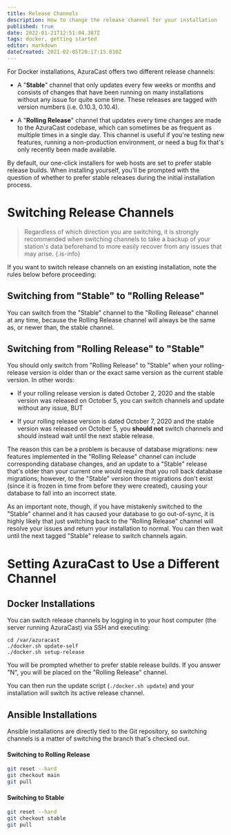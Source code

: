 ```yaml
---
title: Release Channels
description: How to change the release channel for your installation
published: true
date: 2022-01-21T12:51:04.387Z
tags: docker, getting started
editor: markdown
dateCreated: 2021-02-05T20:17:15.010Z
---
```


For Docker installations, AzuraCast offers two different release channels:

- A "**Stable**" channel that only updates every few weeks or months and consists of changes that have been running on many installations without any issue for quite some time. These releases are tagged with version numbers (i.e. 0.10.3, 0.10.4).

- A "**Rolling Release**" channel that updates every time changes are made to the AzuraCast codebase, which can sometimes be as frequent as multiple times in a single day. This channel is useful if you're testing new features, running a non-production environment, or need a bug fix that's only recently been made available.

By default, our one-click installers for web hosts are set to prefer stable release builds. When installing yourself, you'll be prompted with the question of whether to prefer stable releases during the initial installation process.

# Switching Release Channels

> Regardless of which direction you are switching, it is strongly recommended when switching channels to take a backup of your station's data beforehand to more easily recover from any issues that may arise.
{.is-info}

If you want to switch release channels on an existing installation, note the rules below before proceeding:

## Switching from "Stable" to "Rolling Release"

You can switch from the "Stable" channel to the "Rolling Release" channel at any time, because the Rolling Release channel will always be the same as, or newer than, the stable channel.

## Switching from "Rolling Release" to "Stable"

You should only switch from "Rolling Release" to "Stable" when your rolling-release version is older than or the exact same version as the current stable version. In other words:

- If your rolling release version is dated October 2, 2020 and the stable version was released on October 5, you can switch channels and update without any issue, BUT

- If your rolling release version is dated October 7, 2020 and the stable version was released on October 5, you **should not** switch channels and should instead wait until the next stable release.

The reason this can be a problem is because of database migrations: new features implemented in the "Rolling Release" channel can include corresponding database changes, and an update to a "Stable" release that's older than your current one would require that you roll back database migrations; however, to the "Stable" version those migrations don't exist (since it is frozen in time from before they were created), causing your database to fall into an incorrect state.

As an important note, though, if you have mistakenly switched to the "Stable" channel and it has caused your database to go out-of-sync, it is highly likely that just switching back to the "Rolling Release" channel will resolve your issues and return your installation to normal. You can then wait until the next tagged "Stable" release to switch channels again.

# Setting AzuraCast to Use a Different Channel

## Docker Installations

You can switch release channels by logging in to your host computer (the server running AzuraCast) via SSH and executing:

```
cd /var/azuracast
./docker.sh update-self
./docker.sh setup-release
```

You will be prompted whether to prefer stable release builds. If you answer "N", you will be placed on the "Rolling Release" channel.

You can then run the update script (`./docker.sh update`) and your installation will switch its active release channel.

## Ansible Installations

Ansible installations are directly tied to the Git repository, so switching channels is a matter of switching the branch that's checked out.

#### Switching to Rolling Release

```bash
git reset --hard
git checkout main
git pull
```

#### Switching to Stable

```bash
git reset --hard
git checkout stable
git pull
```